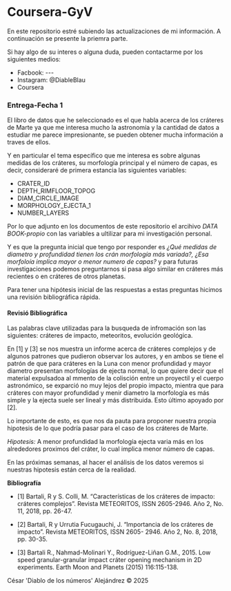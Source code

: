# Coursera-GyV

En este repositorio estré subiendo las actualizaciones de mi información. A continuación se presente la priemra parte. 

Si hay algo de su interes o alguna duda, pueden contactarme por 
los siguientes medios:

- Facbook: ---
- Instagram: @DiableBlau
- Coursera

### Entrega-Fecha 1

El libro de datos que he seleccionado es el que habla acerca de los cráteres de Marte ya que me interesa mucho la astronomía y la cantidad de datos a estudiar me parece impresionante, se pueden obtener mucha información a traves de ellos.

Y en particular el tema específico que me interesa es sobre algunas medidas de los cráteres, su morfología principal y el número de capas, es decir, consideraré de primera estancia las siguientes variables:

- CRATER_ID
- DEPTH_RIMFLOOR_TOPOG
- DIAM_CIRCLE_IMAGE
- MORPHOLOGY_EJECTA_1
- NUMBER_LAYERS

Por lo que adjunto en los documentos de este repositorio el arcihivo *DATA BOOK-propio* con las variables a ultilizar para mi investigación personal.

Y es que la pregunta inicial que tengo por responder es *¿Qué medidas de diametro y profundidad tienen los crán morfología más variada?, ¿Esa morfoloía implica mayor o menor numero de capas?* y para futuras investigaciones podemos preguntarnos si pasa algo similar en cráteres más recientes o en cráteres de otros planetas. 

Para tener una hipótesis inicial de las respuestas a estas preguntas hicimos una revisión bibliográfica rápida.

#### Revisió Bibliográfica
Las palabras clave utilizadas para la busqueda de infromación son las siguientes: cráteres de impacto, meteoritos, evolución geológica.

En [1] y [3] se nos muestra un informe acerca de cráteres complejos y de algunos patrones que pudieron observar los autores, y en ambos se tiene el patrón de que para cráteres en la Luna con menor profundidad y mayor diametro presentan morfologías de ejecta normal, lo que quiere decir que el material expulsadoa al mmento de la colisción entre un proyectil y el cuerpo astronómico, se exparció no muy lejos del propio impacto, mientra que para cráteres con mayor profundidad y menir diametro la morfología es más simple y la ejecta suele ser lineal y más distribuida. Esto último apoyado por [2].

Lo importante de esto, es que nos da pauta para proponer nuestra propia hipotesis de lo que podría pasar para el caso de los cráteres de Marte. 

*Hipotesis:* A menor profundidad la morfología ejecta varia más en los alrededores proximos del cráter, lo cual implica menor número de capas.

En las próximas semanas, al hacer el análisis de los datos veremos si nuestras hipotesis están cerca de la realidad. 


**Bibliografía**

- [1] Bartali, R y S. Colli, M. “Características de los cráteres de impacto: cráteres complejos”. Revista METEORITOS, ISSN 2605-2946. Año 2, No. 11, 2018, pp. 26-47.

- [2] Bartali, R y Urrutia Fucugauchi, J. “Importancia de los cráteres de impacto”. Revista METEORITOS, ISSN 2605- 2946. Año 2, No. 8, 2018, pp. 30-35.

- [3] Bartali R., Nahmad-Molinari Y., Rodríguez-Liñan G.M., 2015. Low speed granular-granular impact cráter opening mechanism in 2D experiments. Earth Moon and Planets (2015) 116:115-138.


César 'Diablo de los números' Alejándrez &copy; 2025

